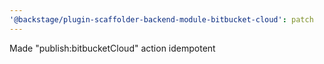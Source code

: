 ```yaml
---
'@backstage/plugin-scaffolder-backend-module-bitbucket-cloud': patch
---
```


Made "publish:bitbucketCloud" action idempotent
